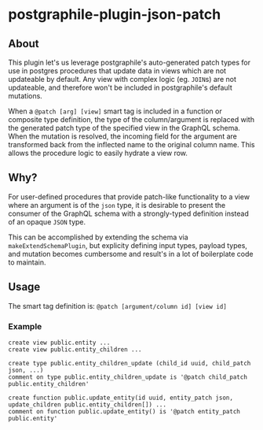 # postgraphile-plugin-json-patch

## About

This plugin let's us leverage postgraphile's auto-generated patch types for use in postgres procedures that update data in views which are not updateable by default. Any view with complex logic (eg. `JOIN`s) are not updateable, and therefore won't be included in postgraphile's default mutations.

When a `@patch [arg] [view]` smart tag is included in a function or composite type definition, the type of the column/argument is replaced with the generated patch type of the specified view in the GraphQL schema. When the mutation is resolved, the incoming field for the argument are transformed back from the inflected name to the original column name. This allows the procedure logic to easily hydrate a view row.

## Why?

For user-defined procedures that provide patch-like functionality to a view where an argument is of the `json` type, it is desirable to present the consumer of the GraphQL schema with a strongly-typed definition instead of an opaque `JSON` type.

This can be accomplished by extending the schema via `makeExtendSchemaPlugin`, but explicity defining input types, payload types, and mutation becomes cumbersome and result's in a lot of boilerplate code to maintain.

## Usage

The smart tag definition is: `@patch [argument/column id] [view id]`

### Example

```
create view public.entity ...
create view public.entity_children ...

create type public.entity_children_update (child_id uuid, child_patch json, ...)
comment on type public.entity_children_update is '@patch child_patch public.entity_children'

create function public.update_entity(id uuid, entity_patch json, update_children public.entity_children[]) ...
comment on function public.update_entity() is '@patch entity_patch public.entity'
```
